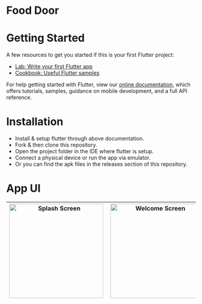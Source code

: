 # Food Door

# Getting Started

A few resources to get you started if this is your first Flutter project:

- [Lab: Write your first Flutter app](https://flutter.dev/docs/get-started/codelab)
- [Cookbook: Useful Flutter samples](https://flutter.dev/docs/cookbook)

For help getting started with Flutter, view our
[online documentation](https://flutter.dev/docs), which offers tutorials,
samples, guidance on mobile development, and a full API reference.

# Installation

- Install & setup flutter through above documentation.
- Fork & then clone this repository.
- Open the project folder in the IDE where flutter is setup.
- Connect a physical device or run the app via emulator.
- Or you can find the apk files in the releases section of this repository.

# App UI

 <img align="left" alt="Splash Screen" src="https://user-images.githubusercontent.com/65447144/134811232-0d0896bc-86fc-478c-b648-ab56bf5a3aef.jpeg" width="250px" /> | <img align="left" alt="Welcome Screen" src="https://user-images.githubusercontent.com/65447144/134811243-353062b5-b179-473e-8a3f-8ffa66a79aba.jpeg" width="250px" /> | <img align="left" alt="Login Screen" src="https://user-images.githubusercontent.com/65447144/134811258-09934988-50b3-4d5c-b67b-5027c59b5ee5.jpeg" width="250px" />  
| -------------------------------------------------------------------------------------------------------------------------------------------------- | ---------------------------------------------------------------------------------------------------------------------------------------------------- | ------------------------------------------------------------------------------------------------------------------------------------------------ 
